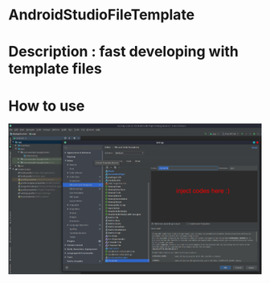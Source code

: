 # AndroidStudioFileTemplate
# Description :  fast developing with template files
# How to use
![](template.png)
